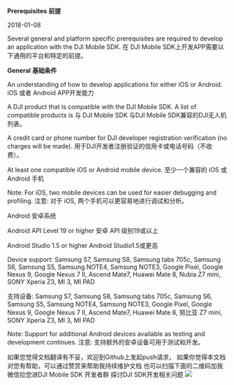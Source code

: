 **Prerequisites**
**前提**

2018-01-08

Several general and platform specific prerequisites are required to develop an application with the DJI Mobile SDK.
在 DJI Mobile SDK上开发APP需要以下通用的平台和特定的前提。

**General**
**基础条件**

An understanding of how to develop applications for either iOS or Android. 
iOS 或者 Android  APP开发能力

A DJI product that is compatible with the DJI Mobile SDK. A list of compatible products is 与 DJI Mobile SDK 与DJI Mobile SDK兼容的DJI无人机列表。

A credit card or phone number for DJI developer registration verification (no charges will be made). 用于DJI开发者注册验证的信用卡或电话号码（不收费）。

At least one compatible iOS or Android mobile device. 
至少一个兼容的 iOS 或 Android 手机

Note: For iOS, two mobile devices can be used for easier debugging and profiling.
注意: 对于 iOS, 两个手机可以更容易地进行调试和分析。

Android
安卓系统

Android API Level 19 or higher 
安卓 API 级别19或以上

Android Studio 1.5 or higher 
Android Studio1.5或更高

Device support: Samsung S7, Samsung S8, Samsung tabs 705c, Samsung S6, Samsung S5, Samsung NOTE4, Samsung NOTE3, Google Pixel, Google Nexus 9, Google Nexus 7 II, Ascend Mate7, Huawei Mate 8, Nubia Z7 mini, SONY Xperia Z3, MI 3, MI PAD 

支持设备: Samsung S7, Samsung S8, Samsung tabs 705c, Samsung S6, Samsung S5, Samsung NOTE4, Samsung NOTE3, Google Pixel, Google Nexus 9, Google Nexus 7 II, Ascend Mate7, Huawei Mate 8, 努比亚 Z7 mini, SONY Xperia Z3, MI 3, MI PAD

Note: Support for additional Android devices available as testing and development continues.
注意: 支持额外的安卓设备可用于测试和开发。


如果您觉得文档翻译有不妥，欢迎到Github上发起push请求，
如果你觉得本文档对您有帮助，可以通过赞赏来帮助我持续维护文档
也可以扫描下面的二维码加我微信拉您进DJI Mobile SDK 开发者群 探讨DJI SDK开发相关问题
![](images/20180303_092058.jpg)